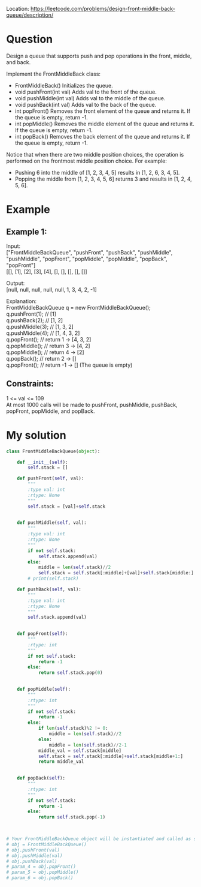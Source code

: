Location: https://leetcode.com/problems/design-front-middle-back-queue/description/
# Question
Design a queue that supports push and pop operations in the front, middle, and back.

Implement the FrontMiddleBack class:

- FrontMiddleBack() Initializes the queue.
- void pushFront(int val) Adds val to the front of the queue.
- void pushMiddle(int val) Adds val to the middle of the queue.
- void pushBack(int val) Adds val to the back of the queue.
- int popFront() Removes the front element of the queue and returns it. If the queue is empty, return -1.
- int popMiddle() Removes the middle element of the queue and returns it. If the queue is empty, return -1.
- int popBack() Removes the back element of the queue and returns it. If the queue is empty, return -1.

Notice that when there are two middle position choices, the operation is performed on the frontmost middle position choice. For example:

- Pushing 6 into the middle of [1, 2, 3, 4, 5] results in [1, 2, 6, 3, 4, 5].
- Popping the middle from [1, 2, 3, 4, 5, 6] returns 3 and results in [1, 2, 4, 5, 6].
 
# Example

## Example 1:

Input:\
["FrontMiddleBackQueue", "pushFront", "pushBack", "pushMiddle", "pushMiddle", "popFront", "popMiddle", "popMiddle", "popBack", "popFront"]\
[[], [1], [2], [3], [4], [], [], [], [], []]

Output:\
[null, null, null, null, null, 1, 3, 4, 2, -1]

Explanation:\
FrontMiddleBackQueue q = new FrontMiddleBackQueue();\
q.pushFront(1);   // [1]\
q.pushBack(2);    // [1, 2]\
q.pushMiddle(3);  // [1, 3, 2]\
q.pushMiddle(4);  // [1, 4, 3, 2]\
q.popFront();     // return 1 -> [4, 3, 2]\
q.popMiddle();    // return 3 -> [4, 2]\
q.popMiddle();    // return 4 -> [2]\
q.popBack();      // return 2 -> []\
q.popFront();     // return -1 -> [] (The queue is empty)

## Constraints:

1 <= val <= 109\
At most 1000 calls will be made to pushFront, pushMiddle, pushBack, popFront, popMiddle, and popBack.
 

# My solution 
```python
class FrontMiddleBackQueue(object):

    def __init__(self):
        self.stack = []

    def pushFront(self, val):
        """
        :type val: int
        :rtype: None
        """
        self.stack = [val]+self.stack
        

    def pushMiddle(self, val):
        """
        :type val: int
        :rtype: None
        """
        if not self.stack:
            self.stack.append(val)
        else:
            middle = len(self.stack)//2
            self.stack = self.stack[:middle]+[val]+self.stack[middle:]
        # print(self.stack)

    def pushBack(self, val):
        """
        :type val: int
        :rtype: None
        """
        self.stack.append(val)
        

    def popFront(self):
        """
        :rtype: int
        """
        if not self.stack:
            return -1
        else:
            return self.stack.pop(0)
        

    def popMiddle(self):
        """
        :rtype: int
        """
        if not self.stack:
            return -1
        else:
            if len(self.stack)%2 != 0:
                middle = len(self.stack)//2
            else:
                middle = len(self.stack)//2-1
            middle_val = self.stack[middle]
            self.stack = self.stack[:middle]+self.stack[middle+1:]
            return middle_val
        

    def popBack(self):
        """
        :rtype: int
        """
        if not self.stack:
            return -1
        else:
            return self.stack.pop(-1)
        


# Your FrontMiddleBackQueue object will be instantiated and called as such:
# obj = FrontMiddleBackQueue()
# obj.pushFront(val)
# obj.pushMiddle(val)
# obj.pushBack(val)
# param_4 = obj.popFront()
# param_5 = obj.popMiddle()
# param_6 = obj.popBack()
```
